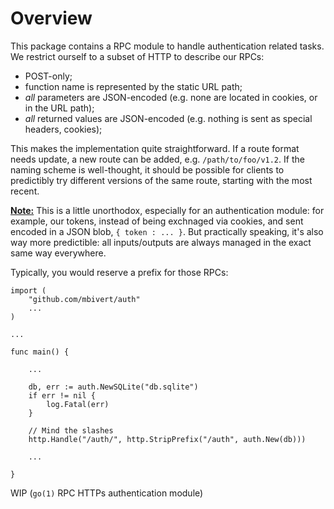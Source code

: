# Overview
This package contains a RPC module to handle authentication related
tasks. We restrict ourself to a subset of HTTP to describe our
RPCs:

  - POST-only;
  - function name is represented by the static URL path;
  - *all* parameters are JSON-encoded (e.g. none are located
  in cookies, or in the URL path);
  - *all* returned values are JSON-encoded (e.g. nothing is sent
  as special headers, cookies);

This makes the implementation quite straightforward. If a route
format needs update, a new route can be added, e.g. ``/path/to/foo/v1.2``.
If the naming scheme is well-thought, it should be possible for clients
to predictibly try different versions of the same route, starting
with the most recent.

**<u>Note:</u>** This is a little unorthodox, especially for an
authentication module: for example, our tokens, instead of being
exchnaged via cookies, and sent encoded in a JSON blob,
``{ token : ... }``. But practically speaking, it's also way more
predictible: all inputs/outputs are always managed in the exact
same way everywhere.



Typically, you would reserve a prefix for those RPCs:

    import (
    	"github.com/mbivert/auth"
    	...
    )

    ...

    func main() {

    	...

    	db, err := auth.NewSQLite("db.sqlite")
    	if err != nil {
    		log.Fatal(err)
    	}

    	// Mind the slashes
    	http.Handle("/auth/", http.StripPrefix("/auth", auth.New(db)))

    	...

    }


WIP (``go(1)`` RPC HTTPs authentication module)
